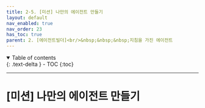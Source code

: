 ```yaml
---
title: 2-5. [미션] 나만의 에이전트 만들기
layout: default
nav_enabled: true
nav_order: 23
has_toc: true
parent: 2. [에이전트빌더]<br/>&nbsp;&nbsp;&nbsp;지침을 가진 에이전트
---
```


<details open markdown="block">
  <summary>
    Table of contents
  </summary>
  {: .text-delta }
- TOC
{:toc}
</details>

---

# [미션] 나만의 에이전트 만들기
